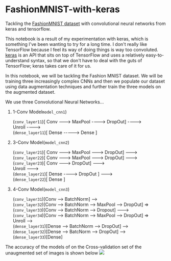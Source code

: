 # FashionMNIST-with-keras
Tackling the [FashionMNIST dataset](https://github.com/zalandoresearch/fashion-mnist) with convolutional neural networks from keras and tensorflow.

This notebook is a result of my experimentation with keras, which is something I've been wanting to try for a long time. I don't really like TensorFlow because I feel its way of doing things is way too convoluted. [keras](https://keras.io) is an API that sits on top of TensorFlow and uses a relatively easy-to-understand syntax, so that we don't have to deal with the guts of TensorFlow; keras takes care of it for us.

In this notebook, we will be tackling the Fashion MNIST dataset. We will be training three increasingly complex CNNs and then we populate our dataset using data augmentation techniques and further train the three models on the augmented dataset.

We use three Convolutional Neural Networks...

<ol>

<li>

1-Conv Model`model_cnn1`)

(`conv_layer11`)\[ Conv ---> MaxPool ----> DropOut] ----><br>
Unroll ----><br>
(`dense_layer11`)\[ Dense -----> Dense ]

</li>

<li>

3-Conv Model(`model_cnn2`)

(`conv_layer21`)\[ Conv ---> MaxPool ---> DropOut] ---><br>
(`conv_layer22`)\[ Conv ---> MaxPool ---> DropOut] ---><br>
(`conv_layer23`)\[ Conv ---> DropOut] ---><br>
Unroll ---><br>
(`dense_layer21`)\[ Dense ----> DropOut ] ---><br>
(`dense_layer22`)\[ Dense ]

</li>

<li>

4-Conv Model(`model_cnn3`)

(`conv_layer31`)\[Conv --> BatchNorm] --> <br>
(`conv_layer32`)\[Conv --> BatchNorm --> MaxPool --> DropOut] => <br>
(`conv_layer33`)\[Conv --> BatchNorm --> Dropout] ---> <br> (`conv_layer34`)\[Conv --> BatchNorm --> MaxPool --> DropOut]  => <br>
Unroll --> <br>
(`dense_layer31`)\[Dense --> BatchNorm --> DropOut] --> <br>(`dense_layer32`)\[Dense --> BatcNorm --> DropOut] --> <br>(`dense_layer33`)\[Dense]

</li>
</ol>

The accuracy of the models of on the Cross-validation set of the unaugmented set of images is shown below
<img src="https://i.imgur.com/r87alsV.png">
